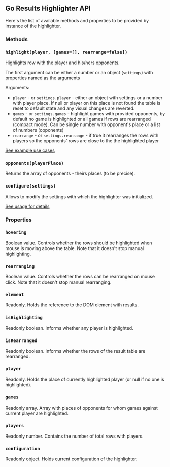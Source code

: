 ## Go Results Highlighter API

Here's the list of available methods and properties to be provided by
instance of the highlighter.

### Methods

### `highlight(player, [games=[], rearrange=false])`

Highlights row with the player and his/hers opponents.

The first argument can be either a number or an object (`settings`) with properties named as
 the arguments

Arguments:
- `player` - or `settings.player` - either an object with settings or a number with
player place. If null or player on this place is not found the table is reset to
default state and any visual changes are reverted.
- `games` - or `settings.games` - highlight games with provided opponents, by default no game is
highlighted or all games if rows are rearranged (compact mode). Can be single number
with opponent's place or a list of numbers (opponents)
- `rearrange` - or `settings.rearrange` - if true it rearranges the rows with players
so the opponents' rows are close to the the highlighted player

[See example use cases](./examples.md)

### `opponents(playerPlace)`

Returns the array of opponents - theirs places (to be precise).

### `configure(settings)`

Allows to modify the settings with which the highlighter was initialized.

[See usage for details](./usage.md)

### Properties

### `hovering`

Boolean value. Controls whether the rows should be highlighted when mouse is moving
above the table. Note that it doesn't stop manual highlighting.

### `rearranging`

Boolean value. Controls whether the rows can be rearranged on mouse click.
Note that it doesn't stop manual rearranging.

### `element`

Readonly. Holds the reference to the DOM element with results.

### `isHighlighting`

Readonly boolean. Informs whether any player is highlighted.

### `isRearranged`

Readonly boolean. Informs whether the rows of the result table are rearranged.

### `player`

Readonly. Holds the place of currently highlighted player (or null if no one is
highlighted).

### `games`

Readonly array. Array with places of opponents for whom games against current player
are highlighted.

### `players`

Readonly number. Contains the number of total rows with players.

### `configuration`

Readonly object. Holds current configuration of the highlighter.